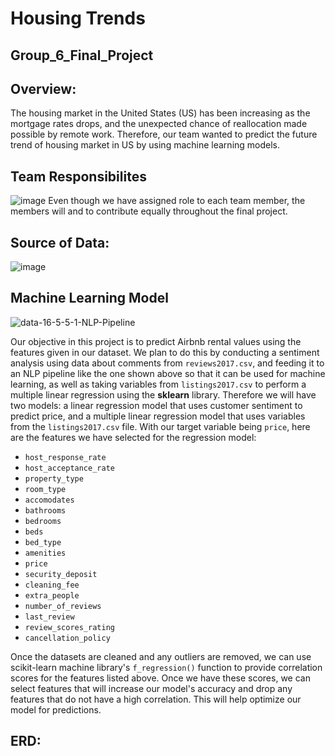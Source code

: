 # Housing Trends

## Group_6_Final_Project

## Overview: 
The housing market in the United States (US) has been increasing as the mortgage rates drops, and the unexpected chance of reallocation made possible by remote work.  Therefore, our team wanted to predict the future trend of housing market in US by using machine learning models.

## Team Responsibilites
![image](https://user-images.githubusercontent.com/79486450/124840444-fbd3a600-df58-11eb-86be-37948e40e25a.png)
Even though we have assigned role to each team member, the members will and to contribute equally throughout the final project.

## Source of Data: 
![image](https://user-images.githubusercontent.com/79486450/124840502-20c81900-df59-11eb-8956-fad210d56e95.png)

## Machine Learning Model 

  ![data-16-5-5-1-NLP-Pipeline](https://user-images.githubusercontent.com/45697471/125150334-fe76fc80-e10c-11eb-8974-252280baab95.png)


Our objective in this project is to predict Airbnb rental values using the features given in our dataset. We plan to do this by conducting a sentiment analysis using data about comments from `reviews2017.csv`, and feeding it to an NLP pipeline like the one shown above so that it can be used for machine learning, as well as taking variables from `listings2017.csv` to perform a multiple linear regression using the **sklearn** library. Therefore we will have two models: a linear regression model that uses customer sentiment to predict price, and a multiple linear regression model that uses variables from the `listings2017.csv` file. With our target variable being `price`, here are the features we have selected for the regression model: 

- `host_response_rate`
- `host_acceptance_rate`
- `property_type`
- `room_type`
- `accomodates`
- `bathrooms`
- `bedrooms`
- `beds`
- `bed_type`
- `amenities`
- `price`
- `security_deposit`
- `cleaning_fee`
- `extra_people`
- `number_of_reviews`
- `last_review`
- `review_scores_rating`
- `cancellation_policy`

Once the datasets are cleaned and any outliers are removed, we can use scikit-learn machine library's `f_regression()` function to provide correlation scores for the features listed above. Once we have these scores, we can select features that will increase our model's accuracy and drop any features that do not have a high correlation. This will help optimize our model for predictions. 

## ERD:
